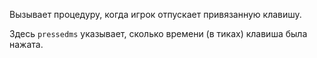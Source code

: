 Вызывает процедуру, когда игрок отпускает привязанную клавишу.

Здесь `pressedms` указывает, сколько времени (в тиках) клавиша была нажата.